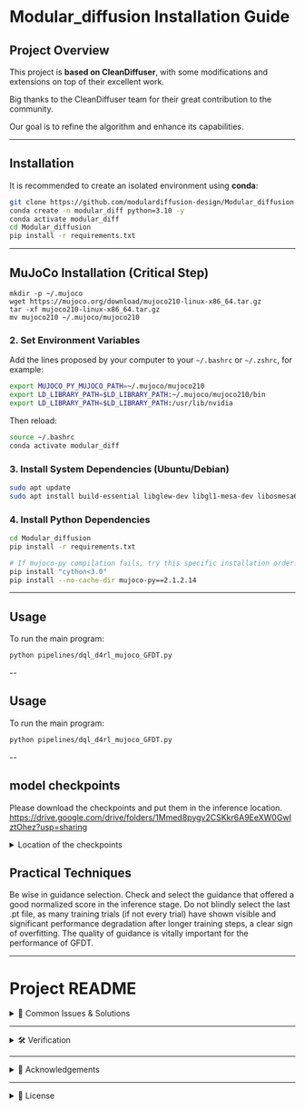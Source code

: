 # Modular_diffusion Installation Guide

## Project Overview
This project is **based on CleanDiffuser**, with some modifications and extensions on top of their excellent work.  

Big thanks to the CleanDiffuser team for their great contribution to the community.  

Our goal is to refine the algorithm and enhance its capabilities.

---

## Installation

It is recommended to create an isolated environment using **conda**:

```bash
git clone https://github.com/modulardiffusion-design/Modular_diffusion.git
conda create -n modular_diff python=3.10 -y
conda activate modular_diff
cd Modular_diffusion
pip install -r requirements.txt
```

---

## MuJoCo Installation (Critical Step)
```
mkdir -p ~/.mujoco
wget https://mujoco.org/download/mujoco210-linux-x86_64.tar.gz
tar -xf mujoco210-linux-x86_64.tar.gz
mv mujoco210 ~/.mujoco/mujoco210
```

### 2. Set Environment Variables
Add the lines proposed by your computer to your `~/.bashrc` or `~/.zshrc`, for example:

```bash
export MUJOCO_PY_MUJOCO_PATH=~/.mujoco/mujoco210
export LD_LIBRARY_PATH=$LD_LIBRARY_PATH:~/.mujoco/mujoco210/bin
export LD_LIBRARY_PATH=$LD_LIBRARY_PATH:/usr/lib/nvidia
```

Then reload:
```bash
source ~/.bashrc
conda activate modular_diff
```

### 3. Install System Dependencies (Ubuntu/Debian)
```bash
sudo apt update
sudo apt install build-essential libglew-dev libgl1-mesa-dev libosmesa6-dev patchelf libegl1 libgles2 libglx0 libopengl0
```

### 4. Install Python Dependencies
```bash
cd Modular_diffusion
pip install -r requirements.txt

# If mujoco-py compilation fails, try this specific installation order:
pip install "cython<3.0"
pip install --no-cache-dir mujoco-py==2.1.2.14
```

---



## Usage

To run the main program:
```bash
python pipelines/dql_d4rl_mujoco_GFDT.py
```
--
## Usage

To run the main program:
```bash
python pipelines/dql_d4rl_mujoco_GFDT.py
```
--

## model checkpoints
Please download the checkpoints and put them in the inference location.
https://drive.google.com/drive/folders/1Mmed8pygv2CSKkr6A9EeXW0GwIztOhez?usp=sharing
<details>
  <summary>Location of the checkpoints</summary>
  
```python
@hydra.main(config_path="../configs/edp/mujoco", config_name="mujoco", version_base=None)
def pipeline(args):
    args.device = "cuda:0" if torch.cuda.is_available() else "cpu"
    set_seed(args.seed)
    # save_path = f'results/{args.pipeline_name}/'
    save_path = f'seed5432/{args.pipeline_name}/{args.task.env_name}/'
    fallback_dir = f"results/{args.pipeline_name}/pretrained"

    env = gym.make(args.task.env_name)
    dataset = D4RLMuJoCoTDDataset(d4rl.qlearning_dataset(env), args.normalize_reward)
    dataloader = DataLoader(dataset, batch_size=args.batch_size, shuffle=True, num_workers=1, pin_memory=True, drop_last=True)
    obs_dim, act_dim = dataset.o_dim, dataset.a_dim

    # EDP-specific network architecture
    nn_diffusion = DQLMlp(obs_dim, act_dim, emb_dim=64, timestep_emb_type="positional")
    nn_condition = IdentityCondition(dropout=0.0)
    actor = DiscreteDiffusionSDE(
        nn_diffusion, nn_condition, predict_noise=False, 
        optim_params={"lr": args.actor_learning_rate},
        x_max=+1. * torch.ones((1, act_dim), device=args.device),
        x_min=-1. * torch.ones((1, act_dim), device=args.device),
        diffusion_steps=args.diffusion_steps, ema_rate=args.ema_rate, 
        device=args.device)

    # EDP uses DQLCritic instead of IDQL's Q and V networks
    critic = DQLCritic(obs_dim, act_dim, hidden_dim=args.hidden_dim).to(args.device)
    critic_target = deepcopy(critic).requires_grad_(False).eval()

    env_eval = gym.vector.make(args.task.env_name, args.num_envs)
    env_eval.env_name = args.task.env_name
    guidance_dirs = sorted(get_guidance_dirs(save_path))
    
    for g_dir in guidance_dirs:
        guidance_name = os.path.basename(g_dir)
        print(guidance_name)

        step_ckpt_pairs = sorted(get_ckpts_with_fallback(g_dir, fallback_dir),reverse=True)
        if not step_ckpt_pairs:
            print(f"⚠️ No ckpt found in {guidance_name}")
            continue
        
        sparse = 0
        for step, diff_ckpt, critic_ckpt in step_ckpt_pairs:
            # if step>200000 :
                load_ckpt_and_inference(
                guidance_name, step, actor, critic, critic_target,
                diff_ckpt, critic_ckpt, args, dataset, env_eval)
                # break
    save_results_to_csv(results_dict, args.pipeline_name, args.task.env_name)
```
</details>

## Practical Techniques

Be wise in guidance selection. Check and select the guidance that offered a good normalized score in the inference stage. Do not blindly select the last .pt file, as many training trials (if not every trial) have shown visible and significant performance degradation after longer training steps, a clear sign of overfitting. The quality of guidance is vitally important for the performance of GFDT. 

---
# Project README

<details>
  <summary>📌 Common Issues & Solutions</summary>

If you encounter compilation errors with `mujoco-py`, try these solutions:

### Solution 1: Clean reinstall
```bash
pip uninstall mujoco-py
pip cache purge
pip install --force-reinstall --no-cache-dir mujoco-py==2.1.2.14
```

### Solution 2: Alternative mujoco-py version
```bash
pip install mujoco-py==2.3.3
```

### Solution 3: Manual compilation from source
```bash
git clone https://github.com/openai/mujoco-py.git
cd mujoco-py
pip install -e .
```

---

**Q: Compilation fails with "GL/glew.h: No such file or directory"**  
**A:** Install the missing system dependencies:  
```bash
sudo apt install libglew-dev libgl1-mesa-dev
```

**Q: "command 'gcc' failed with exit status 1"**  
**A:** Ensure you have build tools:  
```bash
sudo apt install build-essential
```

**Q: Still having issues?**  
**A:** Please open an Issue with your error log and system information.

</details>

---

<details>
  <summary>🛠 Verification</summary>

Test your installation:
```bash
python -c "import mujoco_py; print('MuJoCo installation successful!')"
```

</details>

---

<details>
  <summary>🙌 Acknowledgements</summary>

This project is built upon CleanDiffuser.  
All credits for the dataset and benchmark go to the original authors.

</details>

---

<details>
  <summary>📜 License</summary>

This repository follows the original CleanDiffuser license.  
Please make sure to comply with the corresponding terms when using or distributing this project.

</details>
